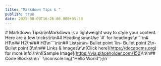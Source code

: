 ```yaml
---
title: "Markdown Tips & "
publish: true
date: 2025-08-09T16:26:00.000+05:30
---
```

\# Markdown Tips\n\nMarkdown is a lightweight way to style your content. Here are a few tricks:\n\n## Headings\n\nUse \`#\` for headings:\n\`\`\`\n# H1\n## H2\n### H3\n\`\`\`\n\n## Lists\n\n- Bullet point 1\n- Bullet point 2\n- Bullet point 3\n\n## Links & Images\n\n\[Click here](https://decapcms.org) for more info.\n\n!\[Sample Image](https://via.placeholder.com/150)\n\n## Code Blocks\n\n\`\`\`\nconsole.log(\"Hello World\");\n\`\`\`
